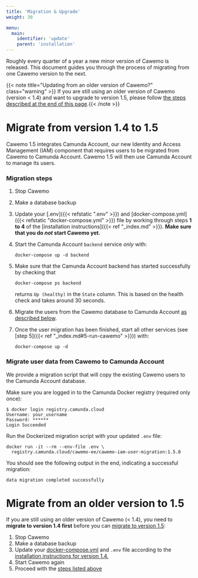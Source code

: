 ```yaml
---
title: 'Migration & Upgrade'
weight: 30

menu:
  main:
    identifier: 'update'
    parent: 'installation'
---
```


Roughly every quarter of a year a new minor version of Cawemo is released. This document guides you through the process of migrating from one Cawemo version to the next.

{{< note title="Updating from an older version of Cawemo?" class="warning" >}} If you are still using an older version of Cawemo
(version < 1.4) and want to upgrade to version 1.5, please follow
[the steps described at the end of this page](#migrate-from-an-older-version-to-1-5).{{< /note >}}

# Migrate from version 1.4 to 1.5

Cawemo 1.5 integrates Camunda Account, our new Identity and Access Management (IAM) component that requires users to be
migrated from Cawemo to Camunda Account. Cawemo 1.5 will then use Camunda Account to manage its users.
### Migration steps
1. Stop Cawemo
1. Make a database backup
1. Update your [.env]({{< refstatic ".env" >}}) and [docker-compose.yml]({{< refstatic "docker-compose.yml" >}}) file
   by working through steps **1 to 4** of the [installation instructions]({{< ref "_index.md" >}}). **Make sure that
   you do _not_ start Cawemo yet.**
1. Start the Camunda Account `backend` service _only_ with:

    ```
    docker-compose up -d backend
    ```
1. Make sure that the Camunda Account backend has started successfully by checking that
   ```
   docker-compose ps backend
   ```
   returns `Up (healthy)` in the `State` column. This is based on the health check and takes around 30 seconds.
1. Migrate the users from the Cawemo database to Camunda Account [as described below](#migrate-user-data-from-cawemo-to-camunda-account).
1. Once the user migration has been finished, start all other services (see [step 5]({{< ref "_index.md#5-run-cawemo" >}})) with:
   ```
   docker-compose up -d
   ```

### Migrate user data from Cawemo to Camunda Account

We provide a migration script that will copy the existing Cawemo users to the Camunda Account database.

Make sure you are logged in to the Camunda Docker registry (required only once):

```
$ docker login registry.camunda.cloud
Username: your_username
Password: ******
Login Succeeded
```

Run the Dockerized migration script with your updated `.env` file:
```
docker run -it --rm --env-file .env \
  registry.camunda.cloud/cawemo-ee/cawemo-iam-user-migration:1.5.0
```
You should see the following output in the end, indicating a successful migration:
```
data migration completed successfully
```
# Migrate from an older version to 1.5
If you are still using an older version of Cawemo (< 1.4), you need to **migrate to version 1.4 first** before you can
[migrate to version 1.5](#migrate-from-version-1-4-to-1-5):

1. Stop Cawemo
1. Make a database backup
1. Update your [docker-compose.yml](https://docs.camunda.org/cawemo/1.4/docker-compose.yml) and `.env` file
   according to the [installation instructions for version 1.4.](https://docs.camunda.org/cawemo/1.4/technical-guide/installation)
1. Start Cawemo again
1. Proceed with the [steps listed above](#migrate-from-version-1-4-to-1-5)
